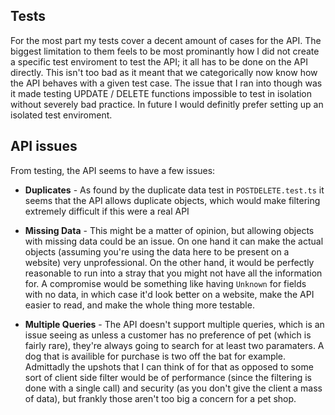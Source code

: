 ## Tests

For the most part my tests cover a decent amount of cases for the API. The biggest limitation to them feels to be most prominantly how I did not create a specific test enviroment to test the API; it all has to be done on the API directly. This isn't too bad as it meant that we categorically now know how the API behaves with a given test case. The issue that I ran into though was it made testing UPDATE / DELETE functions impossible to test in isolation without severely bad practice. In future I would definitly prefer setting up an isolated test enviroment.

## API issues

From testing, the API seems to have a few issues:

- **Duplicates** - As found by the duplicate data test in `POSTDELETE.test.ts` it seems that the API allows duplicate objects, which would make filtering extremely difficult if this were a real API

- **Missing Data** - This might be a matter of opinion, but allowing objects with missing data could be an issue. On one hand it can make the actual objects (assuming you're using the data here to be present on a website) very unprofessional. On the other hand, it would be perfectly reasonable to run into a stray that you might not have all the information for. A compromise would be something like having `Unknown` for fields with no data, in which case it'd look better on a website, make the API easier to read, and make the whole thing more testable.

- **Multiple Queries** - The API doesn't support multiple queries, which is an issue seeing as unless a customer has no preference of pet (which is fairly rare), they're always going to search for at least two paramaters. A dog that is availible for purchase is two off the bat for example. Admittadly the upshots that I can think of for that as opposed to some sort of client side filter would be of performance (since the filtering is done with a single call) and security (as you don't give the client a mass of data), but frankly those aren't too big a concern for a pet shop. 